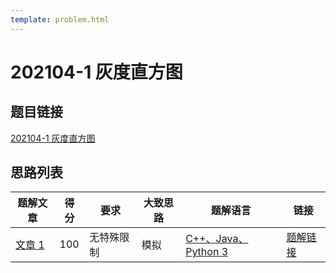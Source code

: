 ```yaml
---
template: problem.html
---
```

# 202104-1 灰度直方图

## 题目链接

[202104-1 灰度直方图](http://118.190.20.162/view.page?gpid=T128)

## 思路列表

<table id="idea_list" class="display nowrap" style="width:100%">
  <thead>
  <tr>
    <th>题解文章</th>
    <th>得分</th>
    <th>要求</th>
    <th>大致思路</th>
    <th>题解语言</th>
    <th>链接</th>
  </tr>
  </thead>
  <tbody>
    <tr>
      <td><a href="1">文章 1</a></td>
      <td>100</td>
      <td>无特殊限制</th>
      <td>模拟</td>
      <td><a href="1#code1">C++、Java、Python 3</td>
      <td><a href="1#100">题解链接</a></td>
    </tr>
  </tbody>
</table>
